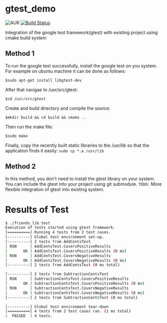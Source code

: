 # gtest_demo

![AUR](https://img.shields.io/aur/license/yaourt.svg)
[![Build Status](https://travis-ci.org/MrPoudel/gtest_demo.svg?branch=master)](https://travis-ci.org/MrPoudel/gtest_demo)
<!--![Discourse topics](https://img.shields.io/discourse/https/meta.discourse.org/topics.svg)-->

Integration of the google test framework(gtest) with existing project using cmake build system

## Method 1
To run the google test successfully, install the google test on you system.
For example on ubuntu machine it can be done as follows:

`$sudo apt-get install libgtest-dev`

After that navigae to /usr/src/gtest:

`$cd /usr/src/gtest`

Create and build directory and compile the source:

`$mkdir build && cd build && cmake ..`

Then run the make file:

`$sudo make`

Finally, copy the recently built static libraries to the /usr/lib so that the application finds it easily:
`sudo cp *.a /usr/lib`

## Method 2

In this method, you don't need to install the gtest library on your system. You can include the gtest into your project using git submodule. 
`TODO:`
More flexible integration of gtest into existing system.


# Results of Test

```bash
$ ./friends_lib_test 
Execution of tests started using gtest framework.
[==========] Running 4 tests from 2 test cases.
[----------] Global test environment set-up.
[----------] 2 tests from AddCentsTest
[ RUN      ] AddCentsTest.CoversPositiveResults
[       OK ] AddCentsTest.CoversPositiveResults (0 ms)
[ RUN      ] AddCentsTest.CoversNegativeResults
[       OK ] AddCentsTest.CoversNegativeResults (0 ms)
[----------] 2 tests from AddCentsTest (0 ms total)

[----------] 2 tests from SubtractionCentsTest
[ RUN      ] SubtractionCentsTest.CoversPositiveResults
[       OK ] SubtractionCentsTest.CoversPositiveResults (0 ms)
[ RUN      ] SubtractionCentsTest.CoversNegativeResults
[       OK ] SubtractionCentsTest.CoversNegativeResults (0 ms)
[----------] 2 tests from SubtractionCentsTest (0 ms total)

[----------] Global test environment tear-down
[==========] 4 tests from 2 test cases ran. (1 ms total)
[  PASSED  ] 4 tests.

```
